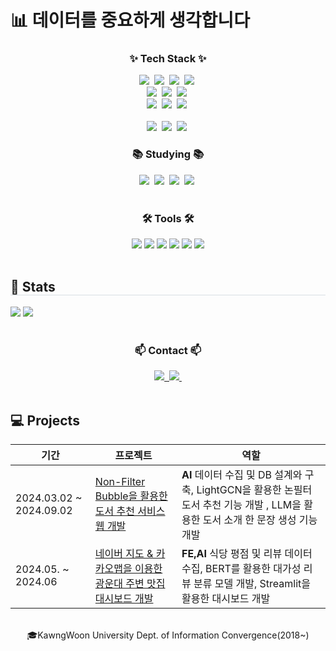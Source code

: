 # 📊 데이터를 중요하게 생각합니다


<!--내용 부분-->
<h3 align="center">✨ Tech Stack ✨</h3>

<div align="center">
  <img src="https://img.shields.io/badge/python-3670A0?style=for-the-badge&logo=python&logoColor=ffdd54" />&nbsp
  <img src="https://img.shields.io/badge/pandas-150458.svg?style=for-the-badge&logo=pandas&logoColor=white" />&nbsp
  <img src="https://img.shields.io/badge/numpy-4d77cf.svg?style=for-the-badge&logo=numpy&logoColor=white" />&nbsp
  <img src="https://img.shields.io/badge/r-%23276DC3.svg?style=for-the-badge&logo=r&logoColor=white" />&nbsp

</div>

<div align="center">
  <img src="https://img.shields.io/badge/Matplotlib-11557c.svg?style=for-the-badge&logo=Matplotlib&logoColor=white" />&nbsp
  <img src="https://img.shields.io/badge/scikit--learn-%23F7931E.svg?style=for-the-badge&logo=scikit-learn&logoColor=white" />&nbsp
  <img src="https://img.shields.io/badge/mysql-4479A1.svg?style=for-the-badge&logo=mysql&logoColor=whit" />&nbsp
  

</div>

<div align="center">
  <img src="https://img.shields.io/badge/Streamlit-%23FE4B4B.svg?style=for-the-badge&logo=streamlit&logoColor=white" />&nbsp
  <img src="https://img.shields.io/badge/-selenium-%43B02A?style=for-the-badge&logo=selenium&logoColor=white" />&nbsp
  <img src="https://img.shields.io/badge/FastAPI-005571?style=for-the-badge&logo=fastapi" />&nbsp
  
</div>

<br>

<div align="center">
  <img src="https://img.shields.io/badge/html5-%23E34F26.svg?style=for-the-badge&logo=html5&logoColor=white" />&nbsp
  <img src="https://img.shields.io/badge/css3-%231572B6.svg?style=for-the-badge&logo=css3&logoColor=white" />&nbsp
  <img src="https://img.shields.io/badge/javascript-%23323330.svg?style=for-the-badge&logo=javascript&logoColor=%23F7DF1E" />&nbsp
</div>

<h3 align="center">📚 Studying 📚</h3>
<div align="center">
  <img src="https://img.shields.io/badge/Apache%20Airflow-017CEE?style=for-the-badge&logo=Apache%20Airflow&logoColor=white" />&nbsp
<!--   <img src="https://img.shields.io/badge/-ElasticSearch-005571?style=for-the-badge&logo=elasticsearch" />&nbsp -->
  <img src="https://img.shields.io/badge/docker-%230db7ed.svg?style=for-the-badge&logo=docker&logoColor=white" />&nbsp
  <img src="https://img.shields.io/badge/kubernetes-%23326ce5.svg?style=for-the-badge&logo=kubernetes&logoColor=white" />&nbsp
  <img src="https://img.shields.io/badge/AWS-%23FF9900.svg?style=for-the-badge&logo=amazon-aws&logoColor=white" />&nbsp
</div>


<br>

<h3 align="center">🛠 Tools 🛠</h3>
<div align="center">
  <img src ="https://img.shields.io/badge/pycharm-143?style=for-the-badge&logo=pycharm&logoColor=black&color=black&labelColor=green">
  <img src = "https://img.shields.io/badge/Google%20Colab-%23F9A825.svg?style=for-the-badge&logo=googlecolab&logoColor=white">
  <img src = "https://img.shields.io/badge/jupyter-%23FA0F00.svg?style=for-the-badge&logo=jupyter&logoColor=white">
  <img src ="https://img.shields.io/badge/Visual_Studio_Code-0078D4?style=for-the-badge&logo=visual%20studio%20code&logoColor=white">
  <img src ="https://img.shields.io/badge/RStudio-4285F4?style=for-the-badge&logo=rstudio&logoColor=white">
  <img src ="https://img.shields.io/badge/Postman-FF6C37?style=for-the-badge&logo=postman&logoColor=white">


</div>
<br>
<div style="text-align: left;"> 
      <h2 style="border-bottom: 1px solid #d8dee4;"> 🏅 Stats </h2> 
      <div style="text-align: left;"> 
        <img src="https://github-readme-stats.vercel.app/api?username=kirikaka&show_icons=true" /> 
        <img src="http://mazassumnida.wtf/api/v2/generate_badge?boj=kirikaka"/>
      </div> 
    </div>
<br>

<h3 align="center">📫 Contact 📫</h3>
<div align="center">
  <a href="https://velog.io/@kirikaka">
    <img src="https://img.shields.io/badge/Velog-1EBC8F?style=for-the-badge&logo=velog&logoColor=white" />&nbsp
  </a>
  <a href="mailto:kiridodo0714@gmail.com">
    <img
      src="https://img.shields.io/badge/kiridodo0714@gmail.com-D14836?style=for-the-badge&logo=gmail&logoColor=white"/>&nbsp
  </a>
</div>

<br>

## 💻 Projects
|기간|프로젝트|역할|
|---|---|---|
|2024.03.02 ~ 2024.09.02|[Non-Filter Bubble을 활용한 도서 추천 서비스 웹 개발](https://github.com/kirikaka/Non-Filter-Bubble-AI)|**AI** 데이터 수집 및 DB 설계와 구축, LightGCN을 활용한 논필터 도서 추천 기능 개발 , LLM을 활용한 도서 소개 한 문장 생성 기능 개발|
|2024.05. ~ 2024.06|[네이버 지도 & 카카오맵을 이용한 광운대 주변 맛집 대시보드 개발](https://github.com/kirikaka/Team-Baek-TryThis)|**FE,AI** 식당 평점 및 리뷰 데이터 수집, BERT를 활용한 대가성 리뷰 분류 모델 개발, Streamlit을 활용한 대시보드 개발|

<br>
<div align="center" style ="text=capsule&fontSize=90">
🎓KawngWoon University Dept. of Information Convergence(2018~)
</div>
